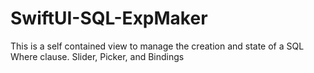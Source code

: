 # SwiftUI-SQL-ExpMaker
This is a self contained view to manage the creation and state of a SQL Where clause. Slider, Picker, and Bindings 
